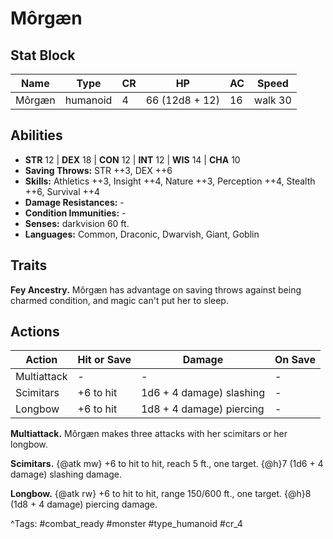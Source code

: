 # Môrgæn

## Stat Block

| Name | Type | CR | HP | AC | Speed |
|------|------|----|----|----|-------|
| Môrgæn | humanoid | 4 | 66 (12d8 + 12) | 16 | walk 30 |

## Abilities

- **STR** 12 | **DEX** 18 | **CON** 12 | **INT** 12 | **WIS** 14 | **CHA** 10
- **Saving Throws:** STR ++3, DEX ++6  
- **Skills:** Athletics ++3, Insight ++4, Nature ++3, Perception ++4, Stealth ++6, Survival ++4  
- **Damage Resistances:** -  
- **Condition Immunities:** -  
- **Senses:** darkvision 60 ft.  
- **Languages:** Common, Draconic, Dwarvish, Giant, Goblin

## Traits

**Fey Ancestry.** Môrgæn has advantage on saving throws against being charmed condition, and magic can't put her to sleep.


## Actions

| Action | Hit or Save | Damage | On Save |
|--------|--------------|--------|----------|
| Multiattack | - | - | - |
| Scimitars | +6 to hit | 1d6 + 4 damage) slashing | - |
| Longbow | +6 to hit | 1d8 + 4 damage) piercing | - |

**Multiattack.** Môrgæn makes three attacks with her scimitars or her longbow.

**Scimitars.** {@atk mw} +6 to hit to hit, reach 5 ft., one target. {@h}7 (1d6 + 4 damage) slashing damage.

**Longbow.** {@atk rw} +6 to hit to hit, range 150/600 ft., one target. {@h}8 (1d8 + 4 damage) piercing damage.


^Tags: #combat_ready #monster #type_humanoid #cr_4
